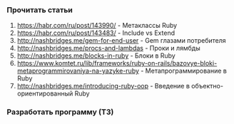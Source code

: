 ### Прочитать статьи
1. https://habr.com/ru/post/143990/ - Метаклассы Ruby
1. https://habr.com/ru/post/143483/ - Include vs Extend
1. http://nashbridges.me/gem-for-end-user - Gem глазами потребителя
1. http://nashbridges.me/procs-and-lambdas - Проки и лямбды
1. http://nashbridges.me/blocks-in-ruby - Блоки в Ruby
1. https://www.komtet.ru/lib/frameworks/ruby-on-rails/bazovye-bloki-metaprogrammirovaniya-na-yazyke-ruby - Метапрограммирование в Ruby
1. http://nashbridges.me/introducing-ruby-oop - Введение в объектно-ориентированный Ruby

### Разработать программу (ТЗ)
